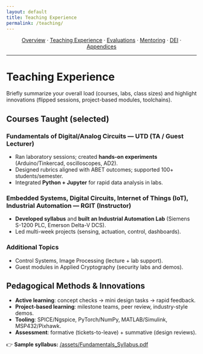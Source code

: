 ```yaml
---
layout: default
title: Teaching Experience
permalink: /teaching/
---
```


<p align="center">
  <a href="{{ '/' | relative_url }}">Overview</a> ·
  <a href="{{ '/teaching/' | relative_url }}">Teaching Experience</a> ·
  <a href="{{ '/evaluations/' | relative_url }}">Evaluations</a> ·
  <a href="{{ '/mentoring/' | relative_url }}">Mentoring</a> ·
  <a href="{{ '/dei/' | relative_url }}">DEI</a> ·
  <a href="{{ '/appendices/' | relative_url }}">Appendices</a>
</p>
<hr/>

# Teaching Experience

Briefly summarize your overall load (courses, labs, class sizes) and highlight innovations (flipped sessions, project-based modules, toolchains).

## Courses Taught (selected)

### Fundamentals of Digital/Analog Circuits — UTD (TA / Guest Lecturer)
- Ran laboratory sessions; created **hands-on experiments** (Arduino/Tinkercad, oscilloscopes, AD2).
- Designed rubrics aligned with ABET outcomes; supported 100+ students/semester.
- Integrated **Python + Jupyter** for rapid data analysis in labs.

### Embedded Systems, Digital Circuits, Internet of Things (IoT), Industrial Automation — RGIT (Instructor)
- **Developed syllabus** and **built an Industrial Automation Lab** (Siemens S-1200 PLC, Emerson Delta-V DCS).
- Led multi-week projects (sensing, actuation, control, dashboards).

### Additional Topics
- Control Systems, Image Processing (lecture + lab support).
- Guest modules in Applied Cryptography (security labs and demos).

## Pedagogical Methods & Innovations
- **Active learning**: concept checks → mini design tasks → rapid feedback.
- **Project-based learning**: milestone teams, peer review, industry-style demos.
- **Tooling**: SPICE/Ngspice, PyTorch/NumPy, MATLAB/Simulink, MSP432/Pixhawk.
- **Assessment**: formative (tickets-to-leave) + summative (design reviews).

👉 **Sample syllabus:** [/assets/Fundamentals_Syllabus.pdf](/assets/Fundamentals_Syllabus.pdf)
